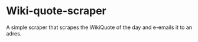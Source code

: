 # Wiki-quote-scraper
A simple scraper that scrapes the WikiQuote of the day and e-emails it to an adres. 
